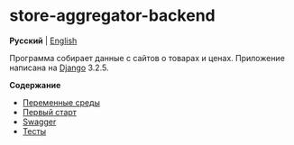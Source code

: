 # store-aggregator-backend

**Русский** | [English](../../README.md)

Программа собирает данные с сайтов о товарах и ценах.
Приложение написана на [Django](https://www.djangoproject.com/) 3.2.5.

**Содержание**

- [Переменные среды](enviroment.md)
- [Первый старт](first_start.md)
- [Swagger](swagger.md)
- [Тесты](tests.md)